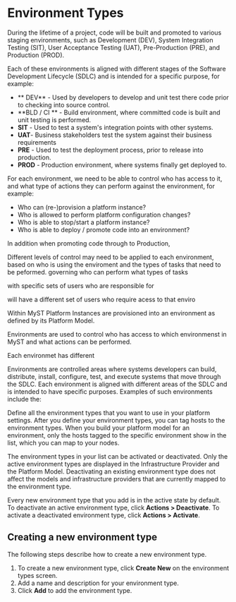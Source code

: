 # Environment Types
During the lifetime of a project, code will be built and promoted to various staging environments, such as Development (DEV), System Integration Testing (SIT), User Acceptance Testing (UAT), Pre-Production (PRE), and Production (PROD).

Each of these environments is aligned with different stages of the Software Development Lifecycle (SDLC) and is intended for a specific purpose, for example:
* ** DEV** - Used by developers to develop and unit test there code prior to checking into source control. 
* **BLD / CI ** - Build environment, where committed code is built and unit testing is performed.
* **SIT** - Used to test a system's integration points with  other systems.
* **UAT**-  Business stakeholders test the system against their  business requirements
* **PRE** - Used to test the deployment process, prior to release into production.
* **PROD** - Production environment, where systems finally get deployed to.

For each environment, we need to be able to control who has access to it, and what type of actions they can perform against the environment, for example:

* Who can (re-)provision a platform instance?
* Who is allowed to perform platform configuration changes?
* Who is able to stop/start a platform instance?
* Who is able to deploy / promote code into an environment?

In addition when promoting code through to Production, 

Different levels of control may need to be applied to each environment, based on who is using the enviroment and the types of tasks that need to be peformed. governing who can perform what types of tasks

with specific sets of users who are responsible for

will have a different set of users who require acess to that enviro

Within MyST Platform Instances are provisioned into an environment as defined by its Platform Model. 

Environments are used to control who has access to which environmenst in MyST and what actions can be performed.

Each environmet has different






Environments are controlled areas where systems developers can build, distribute, install, configure, test, and execute systems that move through the SDLC. Each environment is aligned with different areas of the SDLC and is intended to have specific purposes. Examples of such environments include the:







Define all the environment types that you want to use in your platform settings. After you define your environment types, you can tag hosts to the environment types. When you build your platform model for an environment, only the hosts tagged to the specific environment show in the list, which you can map to your nodes.

The environment types in your list can be activated or deactivated. Only the active environment types are displayed in the Infrastructure Provider and the Platform Model. Deactivating an existing environment type does not affect the models and infrastructure providers that are currently mapped to the environment type.

Every new environment type that you add is in the active state by default. To deactivate an active environment type, click **Actions > Deactivate**. To activate a deactivated environment type, click **Actions > Activate**.

## Creating a new environment type
The following steps describe how to create a new environment type.

1. To create a new environment type, click **Create New** on the environment types screen.
2. Add a name and description for your environment type.
3. Click **Add** to add the environment type.